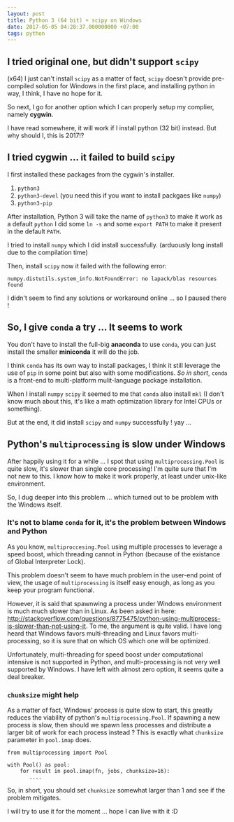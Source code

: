 ```yaml
---
layout: post
title: Python 3 (64 bit) + scipy on Windows
date: 2017-05-05 04:28:37.000000000 +07:00
tags: python
---
```

## I tried original one, but didn't support `scipy`

(x64) I just can't install `scipy` as a matter of fact, `scipy` doesn't provide pre-compiled solution for Windows in the first place, and installing python in way, I think, I have no hope for it.

So next, I go for another option which I can properly setup my complier, namely **cygwin**.

I have read somewhere, it will work if I install python (32 bit) instead. But why should I, this is 2017!?

## I tried cygwin ... it failed to build `scipy`

I first installed these packages from the cygwin's installer.

1. `python3`
2. `python3-devel` (you need this if you want to install packgaes like `numpy`)
3. `python3-pip`

After installation, Python 3 will take the name of `python3` to make it work as a default `python` I did some `ln -s` and some `export PATH` to make it present in the default `PATH`.

I tried to install `numpy` which I did install successfully. (arduously long install due to the compilation time)

Then, install `scipy` now it failed with the following error:

```
numpy.distutils.system_info.NotFoundError: no lapack/blas resources found
```

I didn't seem to find any solutions or workaround online ... so I paused there !

## So, I give `conda` a try ... It seems to work

You don't have to install the full-big **anaconda** to use `conda`, you can just install the smaller **miniconda** it will do the job.

I think `conda` has its own way to install packages, I think it still leverage the use of `pip` in some point but also with some modifications. *So in short*, `conda` is a front-end to multi-platform mulit-language package installation. 

When I install `numpy` `scipy` it seemed to me that `conda` also install `mkl` (I don't know much about this, it's like a math optimization library for Intel CPUs or something). 

But at the end, it did install `scipy` and `numpy` successfully ! yay ...

## Python's `multiprocessing` is slow under Windows

After happily using it for a while ... I spot that using `multiprocessing.Pool` is quite slow, it's slower than single core processing! I'm quite sure that I'm not new to this. I know how to make it work properly, at least under unix-like environment. 

So, I dug deeper into this problem ... which turned out to be problem with the Windows itself.

### It's not to blame `conda` for it, it's the problem between Windows and Python

As you know, `multiproccesing.Pool` using multiple processes to leverage a speed boost, which threading cannot in Python (because of the existance of Global Interpreter Lock).

This problem doesn't seem to have much problem in the user-end point of view, the usage of `multiprocessing` is itself easy enough, as long as you keep your program functional.

However, it is said that spawnwing a process under Windows environment is much much slower than in Linux. As been asked in here: http://stackoverflow.com/questions/8775475/python-using-multiprocess-is-slower-than-not-using-it. To me, the argument is quite valid. I have long heard that Windows favors multi-threading and Linux favors multi-processing, so it is sure that on which OS which one will be optimized.

Unfortunately, multi-threading for speed boost under computational intensive is not supported in Python, and multi-processing is not very well supported by Windows. I have left with almost zero option, it seems quite a deal breaker.

### `chunksize` might help

As a matter of fact, Windows' process is quite slow to start, this greatly reduces the viability of python's `multiprocessing.Pool`. If spawning a new process is slow, then should we spawn less processes and distribute a larger bit of work for each process instead ? This is exactly what `chunksize` parameter in `pool.imap` does.

```
from multiprocessing import Pool

with Pool() as pool:
    for result in pool.imap(fn, jobs, chunksize=16):
       ....
```

So, in short, you should set `chunksize` somewhat larger than 1 and see if the problem mitigates.

I will try to use it for the moment ... hope I can live with it :D
